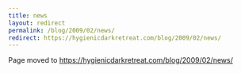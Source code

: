 ```yaml
---
title: news
layout: redirect
permalink: /blog/2009/02/news/
redirect: https://hygienicdarkretreat.com/blog/2009/02/news/
---
```


Page moved to <https://hygienicdarkretreat.com/blog/2009/02/news/>

